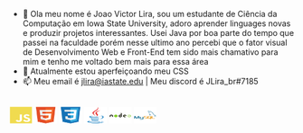 - 👋 Ola meu nome é Joao Victor Lira, sou um estudante de Ciência da Computação em Iowa State University, adoro aprender linguages novas e produzir projetos interessantes. Usei Java por boa parte do tempo que passei na faculdade porém nesse ultimo ano percebi que o fator visual de Desenvolvimento Web e Front-End tem sido mais chamativo para mim e tenho me voltado bem mais para essa área
- 👀 Atualmente estou aperfeiçoando meu CSS
- 📫 Meu email é jlira@iastate.edu | Meu discord é JLira_br#7185

<div style="display: inline_block"><br>
  <img align="center" alt="Lira-Js" height="30" width="40" src="https://raw.githubusercontent.com/devicons/devicon/master/icons/javascript/javascript-plain.svg">
  <img align="center" alt="Lira-HTML" height="30" width="40" src="https://raw.githubusercontent.com/devicons/devicon/master/icons/html5/html5-original.svg">
  <img align="center" alt="Lira-CSS" height="30" width="40" src="https://raw.githubusercontent.com/devicons/devicon/master/icons/css3/css3-original.svg">
  <img align="center" alt="Lira-Java" height="30" width="40" src="https://raw.githubusercontent.com/devicons/devicon/master/icons/java/java-original.svg">
  <img align="center" alt="Lira-Java" height="30" width="40" src="https://raw.githubusercontent.com/devicons/devicon/master/icons/nodejs/nodejs-original-wordmark.svg">
  <img align="center" alt="Lira-Java" height="30" width="40" src="https://raw.githubusercontent.com/devicons/devicon/master/icons/mysql/mysql-original-wordmark.svg">
  
 
</div>

<!---
Lira-1310/Lira-1310 is a ✨ special ✨ repository because its `README.md` (this file) appears on your GitHub profile.
You can click the Preview link to take a look at your changes.
--->

